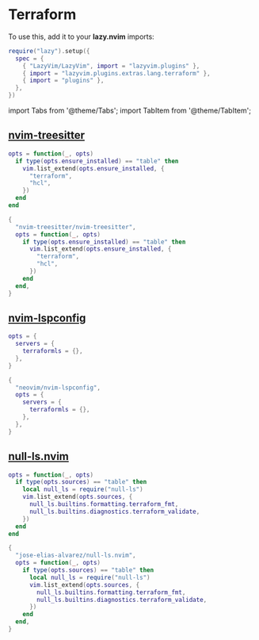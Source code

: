 # Terraform

<!-- plugins:start -->

To use this, add it to your **lazy.nvim** imports:

```lua title="lua/config/lazy.lua" {4}
require("lazy").setup({
  spec = {
    { "LazyVim/LazyVim", import = "lazyvim.plugins" },
    { import = "lazyvim.plugins.extras.lang.terraform" },
    { import = "plugins" },
  },
})
```

import Tabs from '@theme/Tabs';
import TabItem from '@theme/TabItem';

## [nvim-treesitter](https://github.com/nvim-treesitter/nvim-treesitter)

<Tabs>

<TabItem value="opts" label="Options">

```lua
opts = function(_, opts)
  if type(opts.ensure_installed) == "table" then
    vim.list_extend(opts.ensure_installed, {
      "terraform",
      "hcl",
    })
  end
end
```

</TabItem>

<TabItem value="code" label="Full Spec">

```lua
{
  "nvim-treesitter/nvim-treesitter",
  opts = function(_, opts)
    if type(opts.ensure_installed) == "table" then
      vim.list_extend(opts.ensure_installed, {
        "terraform",
        "hcl",
      })
    end
  end,
}
```

</TabItem>

</Tabs>

## [nvim-lspconfig](https://github.com/neovim/nvim-lspconfig)

<Tabs>

<TabItem value="opts" label="Options">

```lua
opts = {
  servers = {
    terraformls = {},
  },
}
```

</TabItem>

<TabItem value="code" label="Full Spec">

```lua
{
  "neovim/nvim-lspconfig",
  opts = {
    servers = {
      terraformls = {},
    },
  },
}
```

</TabItem>

</Tabs>

## [null-ls.nvim](https://github.com/jose-elias-alvarez/null-ls.nvim)

<Tabs>

<TabItem value="opts" label="Options">

```lua
opts = function(_, opts)
  if type(opts.sources) == "table" then
    local null_ls = require("null-ls")
    vim.list_extend(opts.sources, {
      null_ls.builtins.formatting.terraform_fmt,
      null_ls.builtins.diagnostics.terraform_validate,
    })
  end
end
```

</TabItem>

<TabItem value="code" label="Full Spec">

```lua
{
  "jose-elias-alvarez/null-ls.nvim",
  opts = function(_, opts)
    if type(opts.sources) == "table" then
      local null_ls = require("null-ls")
      vim.list_extend(opts.sources, {
        null_ls.builtins.formatting.terraform_fmt,
        null_ls.builtins.diagnostics.terraform_validate,
      })
    end
  end,
}
```

</TabItem>

</Tabs>

<!-- plugins:end -->

